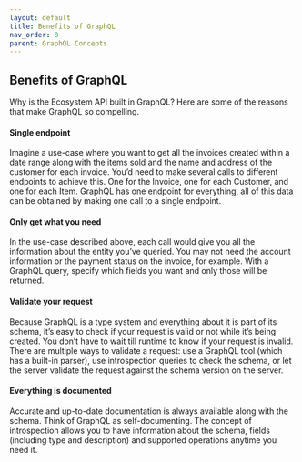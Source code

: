 ```yaml
---
layout: default
title: Benefits of GraphQL
nav_order: 8
parent: GraphQL Concepts
---
```


## Benefits of GraphQL

Why is the Ecosystem API built in GraphQL? Here are some of the reasons that make GraphQL so compelling.

#### Single endpoint

Imagine a use-case where you want to get all the invoices created within a date range along with the items sold and the name and address of the customer for each invoice. You’d need to make several calls to different endpoints to achieve this. One for the Invoice, one for each Customer, and one for each Item. GraphQL has one endpoint for everything, all of this data can be obtained by making one call to a single endpoint.

#### Only get what you need

In the use-case described above, each call would give you all the information about the entity you’ve queried. You may not need the account information or the payment status on the invoice, for example. With a GraphQL query, specify which fields you want and only those will be returned. 

#### Validate your request

Because GraphQL is a type system and everything about it is part of its schema, it’s easy to check if your request is valid or not while it’s being created. You don’t have to wait till runtime to know if your request is invalid. There are multiple ways to validate a request: use a GraphQL tool (which has a built-in parser), use introspection queries to check the schema, or let the server validate the request against the schema version on the server.

#### Everything is documented

Accurate and up-to-date documentation is always available along with the schema. Think of GraphQL as self-documenting. The concept of introspection allows you to have information about the schema, fields (including type and description) and supported operations anytime you need it. 
